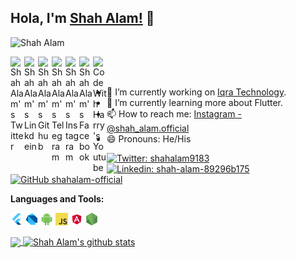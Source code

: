 ## Hola, I'm [Shah Alam!](https://www.linkedin.com/in/shah-alam-89296b175) 👋

<p align="left"> <img src="https://komarev.com/ghpvc/?username=shahalam-official&label=Views&color=blue&style=plastic" alt="Shah Alam" /> </p>

<a href="https://twitter.com/shahalam9183">
  <img align="left" alt="Shah Alam's Twitter" width="22px" src="https://cdn.jsdelivr.net/npm/simple-icons@v3/icons/twitter.svg" />
</a>
<a href="https://www.linkedin.com/in/shah-alam-89296b175">
  <img align="left" alt="Shah Alam's Linkdein" width="22px" src="https://cdn.jsdelivr.net/npm/simple-icons@v3/icons/linkedin.svg" />
</a>
<a href="https://github.com/shahalam-official">
  <img align="left" alt="Shah Alam's Github" width="22px" src="https://cdn.jsdelivr.net/npm/simple-icons@v3/icons/github.svg" />
</a>
<a href="https://t.me/shahalamofficial">
  <img align="left" alt="Shah Alam's Telegram" width="22px" src="https://cdn.jsdelivr.net/npm/simple-icons@v3/icons/telegram.svg" />
</a>
<a href="https://instagram.com/shah_alam.official/">
  <img align="left" alt="Shah Alam's Instagram" width="22px" src="https://cdn.jsdelivr.net/npm/simple-icons@v3/icons/instagram.svg" />
</a>
<a href="https://www.facebook.com/shahalam.bwic/">
  <img align="left" alt="Shah Alam's Facebook" width="22px" src="https://cdn.jsdelivr.net/npm/simple-icons@v3/icons/facebook.svg" />
</a>
<a href="https://www.youtube.com/codewithharry/">
  <img align="left" alt="Code With Harry's Youtube" width="22px" src="https://cdn.jsdelivr.net/npm/simple-icons@v3/icons/youtube.svg" />
</a>

<br/>
<br/>



- 🔭 I’m currently working on [Iqra Technology](https://www.iqratechnology.com/).
- 🌱 I’m currently learning more about Flutter.
- 📫 How to reach me: [Instagram - @shah_alam.official](https://instagram.com/shah_alam.official/)
- 😄 Pronouns: He/His

[![Twitter: shahalam9183](https://img.shields.io/twitter/follow/shahalam9183?style=social)](https://twitter.com/shahalam9183)
[![Linkedin: shah-alam-89296b175](https://img.shields.io/badge/-shahalam-blue?style=flat-square&logo=Linkedin&logoColor=white&link=https://www.linkedin.com/in/shah-alam-89296b175/)](https://www.linkedin.com/in/shah-alam-89296b175/)
[![GitHub shahalam-official](https://img.shields.io/github/followers/shahalam-official?label=follow&style=social)](https://github.com/shahalam-official)


**Languages and Tools:**  

<code><img height="20" src="https://raw.githubusercontent.com/github/explore/80688e429a7d4ef2fca1e82350fe8e3517d3494d/topics/flutter/flutter.png"></code>
<code><img height="20" src="https://raw.githubusercontent.com/github/explore/80688e429a7d4ef2fca1e82350fe8e3517d3494d/topics/dart/dart.png"></code>
<code><img height="20" src="https://raw.githubusercontent.com/github/explore/80688e429a7d4ef2fca1e82350fe8e3517d3494d/topics/android/android.png"></code>
<code><img height="20" src="https://raw.githubusercontent.com/github/explore/80688e429a7d4ef2fca1e82350fe8e3517d3494d/topics/javascript/javascript.png"></code>
<code><img height="20" src="https://raw.githubusercontent.com/github/explore/80688e429a7d4ef2fca1e82350fe8e3517d3494d/topics/angular/angular.png"></code>
<code><img height="20" src="https://raw.githubusercontent.com/github/explore/80688e429a7d4ef2fca1e82350fe8e3517d3494d/topics/nodejs/nodejs.png"></code>    

<a href="https://github.com/shahalam-official">
  <img align="center" src="https://github-readme-stats.vercel.app/api/top-langs/?username=shahalam-official&theme=light&hide_langs_below=1" />
</a>
<a href="https://github.com/shahalam-official">
 <img align="center" src="https://github-readme-stats.vercel.app/api?username=shahalam-official&show_icons=true&theme=light&line_height=27" alt="Shah Alam's github stats"/>
</a>

